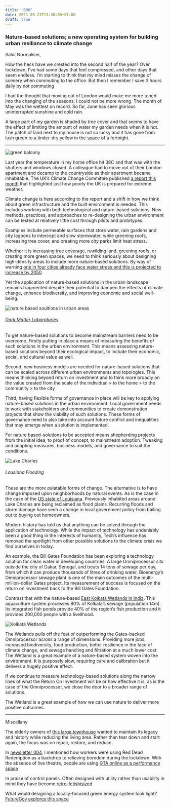 ```yaml
---
title: "006"
date: 2021-06-23T13:30:00+01:00
draft: true
---
```


### Nature-based solutions; a new operating system for building urban resiliance to climate change

Salut Normaliser,

How the heck have we crested into the second half of the year? Over lockdown, I’ve had some days that feel compressed, and other days that seem endless. I’m starting to think that my mind misses the change of scenery when commuting to the office. But then I remember I save 3 hours daily by not commuting

I had the thought that moving out of London would make me more tuned into the changing of the seasons. I could not be more wrong.  The month of May was the wettest on record. So far, June has seen glorious uninterrupted sunshine and cold rain. 

A large part of my garden is shaded by tree cover and that seems to have the effect of limiting the amount of water my garden needs when it is hot. The patch of land next to my house is not so lucky and it has gone from lush green to a tinder-dry yellow in the space of a fortnight. 

- - - 

![green balcony](/img/greenbalcony.png)

Last year the temperature in my home office hit 38C and that was with the shutters and windows closed. A colleague had to move out of their London apartment and decamp to the countryside as their apartment became inhabitable. The UK’s Climate Change Committee published [a report this month](https://www.theguardian.com/environment/2021/jun/16/uk-failing-to-protect-against-climate-dangers-advisers-warn?CMP=Share_iOSApp_Other) that highlighted just how poorly the UK is prepared for extreme weather. 

Climate change is here according to the report and a shift in how we think about green infrastructure and the built environment is needed. This includes working with both technological and nature-based solutions. New methods, practices, and approaches to re-designing the urban environment can be tested at relatively little cost through pilots and prototypes. 

Examples include permeable surfaces that store water, rain gardens and city lagoons to intercept and slow stormwater, while greening roofs, increasing tree cover, and creating more city parks limit heat stress.  

Whether it is increasing tree coverage, rewilding land, greening roofs, or creating more green spaces, we need to think seriously about designing high-density areas to include more nature-based solutions. By way of warning [one in four cities already face water stress and this is projected to increase by 2050](https://naturvation.eu/sites/default/files/result/files/snapshot_water_challenges_0.pdf)


Yet the application of nature-based solutions in the urban landscape remains fragmented despite their potential to dampen the effects of climate change, enhance biodiversity, and improving economic and social well-being.

![nature based soultions in urban areas](/img/darkmatterlabsinfo.png)
###### [Dark Matter Laboratories](https://provocations.darkmatterlabs.org/accelerating-city-transitions-3baadbfdcd68)

To get nature-based solutions to become mainstream barriers need to be overcome. Firstly putting in place a means of measuring the benefits of such solutions in the urban environment. This means assessing nature-based solutions beyond their ecological impact, to include their economic, social, and cultural value as well. 

Second, new business models are needed for nature-based solutions that can be scaled across different urban environments and topologies. This means thinking beyond return on investment and to think more broadly on the value created from the scale of the individual > to the home > to the community > to the city

Third, having flexible forms of governance in place will be key to applying nature-based solutions in the urban environment. Local government needs to work with stakeholders and communities to create demonstration projects that show the viability of such solutions. These forms of governance need to also take into account future conflict and inequalities that may emerge when a solution is implemented.

For nature based-solutions to be accepted means shepherding projects from the initial idea, to proof of concept, to mainstream adoption. Tweaking and adapting measures, business models, and governance to suit the conditions.

![Lake Charles](/img/flooding_LakeCharles.jpeg)
###### Lousiana Flooding

These are the more palatable forms of change. The alternative is to have change imposed upon neighborhoods by natural events. As is the case in the case of the [US state of Louisiana](https://grist.org/climate/this-louisiana-neighborhood-is-retreating-in-the-face-of-climate-change-lake-charles/ ). Previously inhabited areas around Lake Charles are being reclaimed as flood plains. Recurring floods and storm damage have seen a change in local government policy from bailing out to buying out homeowners. 

Modern history has told us that anything can be solved through the application of technology. While the impact of technology has undeniably been a good thing in the interests of humanity, Tech’s influence has removed the spotlight from other possible solutions to the climate crisis we find ourselves in today. 

An example, the Bill Gates Foundation has been exploring a technology solution for clean water in developing countries. A large Omniprocessor sits outside the city of Dakar, Senegal, and treats 14 tons of sewage per day, from which it can produce thousands of litres of drinking water. Bioenergy’s Omniprocessor sewage plant is one of the main outcomes of the multi-million-dollar Gates project. Its measurement of success is focused on the return on investment back to the Bill Gates Foundation. 

Contrast that with the nature-based [East Kolkata Wetlands in India](https://solar.lowtechmagazine.com/2021/03/urban-fish-ponds-low-tech-sewage-treatment-for-towns-and-cities.html). This aquaculture system processes 80% of Kolkata’s sewage (population 14m) . Its integrated fish ponds provide 40% of the region’s fish production and it provides 200,000 people with a livelihood.

![Kolkata Wetlands](/img/calcutter_wetlands.jpeg)

The Wetlands pulls off the feat of outperforming the Gates-backed Omniprocessor across a range of dimensions. Providing more jobs, increased biodiversity, food production, better resilience in the face of climate change, and sewage handling and filtration at a much lower cost. The Wetland is a great example of a nature-based system woven into the environment. It is purposely slow, requiring care and calibration but it delivers a hugely positive effect.

If we continue to measure technology-based solutions along the narrow lines of what the Return On Investment will be or how effective it is, as is the case of the Omniprocessor, we close the door to a broader range of solutions.   

The Wetland is a great example of how we can use nature to deliver more positive outcomes. 

- - - - 

Miscellany

The elderly owners of [this large townhouse](https://www.spoon-tamago.com/2021/05/19/reductive-architecture-japanese-townhouse/?mc_cid=b076c0b719&mc_eid=9524ed8710
) wanted to maintain its legacy and history while reducing the living area. Rather than tear down and start again, the focus was on repair, restore, and reduce. 

In [newsletter 004](https://www.strategyxdesign.co.uk/hypernormal/004/), I mentioned how workers were using Red Dead Redemption as a backdrop to relieving boredom during the lockdown. With the absence of live theatre, people are using [GTA online as a performance space](https://www.theverge.com/tldr/2021/6/17/22538361/hamlet-gta-online-rustic-mascara-lobby)

In praise of control panels. Often designed with utility rather than usability in mind they have become [retro-fetishisized](https://control--panel.com/?utm_source=densediscovery&utm_medium=email&utm_campaign=newsletter-issue-124)

What would designing a locally-focused green energy system look light? [FutureGov explores this space](https://blog.wearefuturegov.com/introducing-green-energy-systems-locally-c2a1b402ed5)
